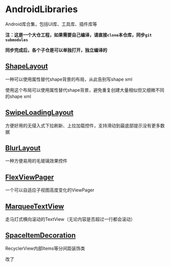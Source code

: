 # AndroidLibraries

Android库合集，包括UI库、工具库、插件库等

**注：这是一个大仓工程，如果需要自己编译，请直接`clone`本仓库，同步`git submodules`**

**同步完成后，各个子仓是可以单独打开，独立编译的**

## [ShapeLayout](https://github.com/dreamgyf/ShapeLayout)

一种可以使用属性替代shape背景的布局，从此告别写shape xml

使用这个布局可以使用属性替代shape背景，避免重复创建大量相似但又细微不同的shape xml

## [SwipeLoadingLayout](https://github.com/dreamgyf/SwipeLoadingLayout)

方便好用的无侵入式下拉刷新、上拉加载控件，支持滑动到最底部提示没有更多数据

## [BlurLayout](https://github.com/dreamgyf/BlurLayout)

一种方便易用的毛玻璃效果控件

## [FlexViewPager](https://github.com/dreamgyf/FlexViewPager)

一个可以自适应子视图高度变化的ViewPager

## [MarqueeTextView](https://github.com/dreamgyf/MarqueeTextView)

走马灯式横向滚动的TextView（无论内容是否超过一行都会滚动）

## [SpaceItemDecoration](https://github.com/dreamgyf/SpaceItemDecoration)

RecyclerView内部Items等分间距装饰类



改了